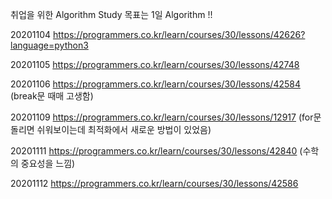 취업을 위한 Algorithm Study
목표는 1일 Algorithm !!

20201104
https://programmers.co.kr/learn/courses/30/lessons/42626?language=python3

20201105
https://programmers.co.kr/learn/courses/30/lessons/42748

20201106
https://programmers.co.kr/learn/courses/30/lessons/42584
(break문 때매 고생함)

20201109
https://programmers.co.kr/learn/courses/30/lessons/12917
(for문 돌리면 쉬워보이는데 최적화에서 새로운 방법이 있었음)

20201111
https://programmers.co.kr/learn/courses/30/lessons/42840
(수학의 중요성을 느낌)

20201112
https://programmers.co.kr/learn/courses/30/lessons/42586


